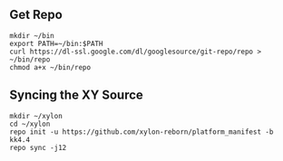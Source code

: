 Get Repo
--------

    mkdir ~/bin
    export PATH=~/bin:$PATH
    curl https://dl-ssl.google.com/dl/googlesource/git-repo/repo > ~/bin/repo
    chmod a+x ~/bin/repo

Syncing the XY Source
---------------------------------------

    mkdir ~/xylon
    cd ~/xylon
    repo init -u https://github.com/xylon-reborn/platform_manifest -b kk4.4
    repo sync -j12
